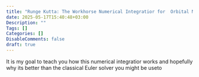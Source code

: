 ```yaml
---
title: "Runge Kutta: The Workhorse Numerical Integratior for  Orbital Mechanics and More"
date: 2025-05-17T15:40:48+03:00
Description: ""
Tags: []
Categories: []
DisableComments: false
draft: true
---
```


It is my goal to teach you how this numerical integratior works and hopefully why its better than the classical Euler solver you might be useto